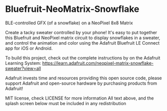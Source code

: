 # Bluefruit-NeoMatrix-Snowflake
BLE-controlled GFX (of a snowflake) on a NeoPixel 8x8 Matrix

Create a tacky sweater controlled by your phone! It's easy to put together this Bluefruit and NeoPixel matrix circuit to display snowflakes in a sweater, and control the animation and color using the Adafruit Bluefruit LE Connect app for iOS or Android. 

To build this project, check out the complete instructions by on the Adafruit Learning System: https://learn.adafruit.com/neopixel-matrix-snowflake-sweater?view=all

 Adafruit invests time and resources providing this open source code,
 please support Adafruit and open-source hardware by purchasing
 products from Adafruit!
 
 MIT license, check LICENSE for more information
 All text above, and the splash screen below must be included in
 any redistribution
